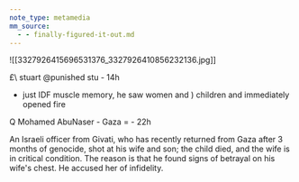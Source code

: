 ```yaml
---
note_type: metamedia
mm_source:
  - - finally-figured-it-out.md
---
```


![[3327926415696531376_3327926410856232136.jpg]]

£\ stuart @punished stu - 14h
+ just IDF muscle memory, he saw women and
) children and immediately opened fire

Q Mohamed AbuNaser - Gaza = - 22h

An Israeli officer from Givati, who has
recently returned from Gaza after 3 months
of genocide, shot at his wife and son; the
child died, and the wife is in critical
condition. The reason is that he found
signs of betrayal on his wife's chest. He
accused her of infidelity.


